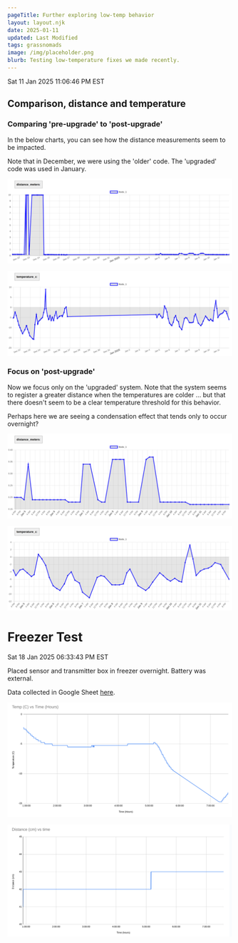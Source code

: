 ```yaml
---
pageTitle: Further exploring low-temp behavior
layout: layout.njk
date: 2025-01-11
updated: Last Modified 
tags: grassnomads 
image: /img/placeholder.png
blurb: Testing low-temperature fixes we made recently.
---
```


Sat 11 Jan 2025 11:06:46 PM EST

## Comparison, distance and temperature

### Comparing 'pre-upgrade' to 'post-upgrade' 

In the below charts, you can see how the distance measurements seem to be impacted.  

Note that in December, we were using the 'older' code.  The 'upgraded' code was used in January.

![](/img/ojofeliz/distance_long_span.png)

![](/img/ojofeliz/temperature_long_span.png)

### Focus on 'post-upgrade'

Now we focus only on the 'upgraded' system.  Note that the system seems to register a greater distance when the temperatures are colder ... but that there doesn't seem to be a clear temperature threshold for this behavior.  

Perhaps here we are seeing a condensation effect that tends only to occur overnight? 

![](/img/ojofeliz/distance_short_span.png)

![](/img/ojofeliz/temperature_short_span.png)


# Freezer Test

Sat 18 Jan 2025 06:33:43 PM EST

Placed sensor and transmitter box in freezer overnight.  Battery was external.

Data collected in Google Sheet [here](https://docs.google.com/spreadsheets/d/1mJ8qVnuQJmU5uoP2Sm58hgTvAEl6rDbXpHaZQ1jVGdk/edit?usp=sharing).

![](/img/ojofeliz/temp_vs_time_jan17.png)

![](/img/ojofeliz/distance_vs_time_jan17.png)


